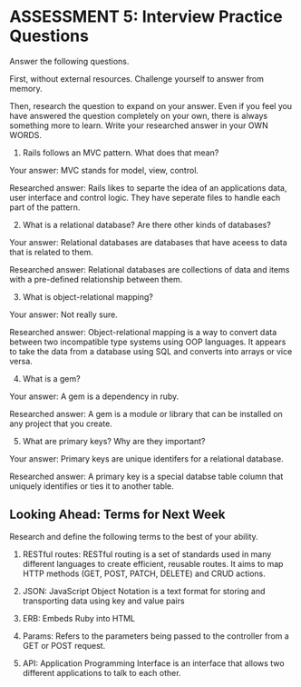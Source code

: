 # ASSESSMENT 5: Interview Practice Questions
Answer the following questions.

First, without external resources. Challenge yourself to answer from memory.

Then, research the question to expand on your answer. Even if you feel you have answered the question completely on your own, there is always something more to learn. Write your researched answer in your OWN WORDS.

1. Rails follows an MVC pattern. What does that mean?

  Your answer: MVC stands for model, view, control.

  Researched answer: Rails likes to separte the idea of an applications data, user interface and control logic. They have seperate files to handle each part of the pattern.



2. What is a relational database? Are there other kinds of databases?

  Your answer: Relational databases are databases that have aceess to data that is related to them.

  Researched answer: Relational databases are collections of data and items with a pre-defined relationship between them.



3. What is object-relational mapping?

  Your answer: Not really sure.

  Researched answer: Object-relational mapping is a way to convert data between two incompatible type systems using OOP languages. It appears to take the data from a database using SQL and converts into arrays or vice versa.



4. What is a gem?

  Your answer: A gem is a dependency in ruby.

  Researched answer: A gem is a module or library that can be installed on any project that you create.



5. What are primary keys? Why are they important?

  Your answer: Primary keys are unique identifers for a relational database.

  Researched answer: A primary key is a special databse table column that uniquely identifies or ties it to another table.



## Looking Ahead: Terms for Next Week
Research and define the following terms to the best of your ability.

1. RESTful routes: RESTful routing is a set of standards used in many different languages to create efficient, reusable routes. It aims to map HTTP methods (GET, POST, PATCH, DELETE) and CRUD actions.

2. JSON: JavaScript Object Notation is a text format for storing and transporting data using key and value pairs

3. ERB: Embeds Ruby into HTML

4. Params: Refers to the parameters being passed to the controller from a GET or POST request.

5. API: Application Programming Interface is an interface that allows two different applications to talk to each other. 
